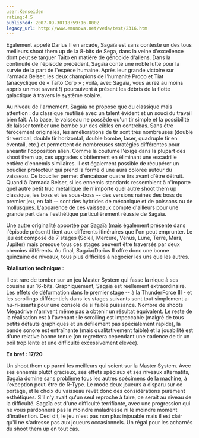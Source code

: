 ```yaml
---
user:Kenseiden
rating:4.5
published: 2007-09-30T18:59:16.000Z
legacy_url: http://www.emunova.net/veda/test/2316.htm
---
```

Egalement appelé Darius II en arcade, Sagaïa est sans conteste un des tous meilleurs shoot them up de la 8-bits de Sega, dans la veine d'excellence dont peut se targuer Taito en matière de génocide d'aliens. Dans la continuité de l'épisode précédent, Sagaïa conte une noble lutte pour la survie de la part de l'espèce humaine. Après leur grande victoire sur l'armada Belser, les deux champions de l'humanité Proco et Tiat (anacyclique de « Taito Corp » ; voilà, avec Sagaïa, vous aurez au moins appris un mot savant !) poursuivent à présent les débris de la flotte galactique à travers le système solaire.  

  

Au niveau de l'armement, Sagaïa ne propose que du classique mais attention : du classique réutilisé avec un talent évident et un souci du travail bien fait. A la base, le vaisseau ne possède qu'un tir simple et la possibilité de laisser tomber une bombe sur des cibles en contrebas. Sans être férocement originales, les améliorations de tir sont très nombreuses (double tir vertical, double tir horizontal, double bombe, laser, quadruple tir en éventail, etc.) et permettent de nombreuses stratégies différentes pour anéantir l'opposition alien. Comme la coutume l'exige dans la plupart des shoot them up, ces upgrades s'obtiennent en éliminant une escadrille entière d'ennemis similaires. Il est également possible de récupérer un bouclier protecteur qui prend la forme d'une aura colorée autour du vaisseau. Ce bouclier permet d'encaisser quatre tirs avant d'être détruit. Quand à l'armada Belser, si les ennemis standards ressemblent à n'importe quel autre petit truc métallique de n'importe quel autre shoot them up classique, les boss et les sous-boss -- des versions naines des boss du premier jeu, en fait -- sont des hybrides de mécanique et de poissons ou de mollusques. L'apparence de ces vaisseaux compte d'ailleurs pour une grande part dans l'esthétique particulièrement réussie de Sagaïa.  

  

Une autre originalité apportée par Sagaïa (mais également présente dans l'épisode présent) tient aux différents itinéraires que l'on peut emprunter. Le jeu est composé de 7 stages (Soleil, Mercure, Venus, Lune, Terre, Mars, Jupiter) mais presque tous ces stages peuvent être traversés par deux chemins différents. Au final, Sagaïa/Darius II offre donc une bonne quinzaine de niveaux, tous plus difficiles à négocier les uns que les autres.  

  

  

**Réalisation technique :**   

Il est rare de tomber sur un jeu Master System qui fasse la nique à ses cousins sur 16-bits. Graphiquement, Sagaïa est réellement extraordinaire. Les effets de déformation dans le premier stage -- à la ThunderForce III - et les scrollings différentiels dans les stages suivants sont tout simplement a-hu-ri-ssants pour une console de si faible puissance. Nombre de shoots Megadrive n'arrivent même pas à obtenir un résultat équivalent. Le reste de la réalisation est à l'avenant : le scrolling est impeccable (malgré de tous petits défauts graphiques et un défilement pas spécialement rapide), la bande sonore est entraînante (mais qualitativement faible) et la jouabilité est d'une relative bonne tenue (on regrettera cependant une cadence de tir un poil trop lente et une difficulté excessivement élevée).  

  

**En bref : 17/20**   

Un shoot them up parmi les meilleurs qui soient sur la Master System. Avec ses ennemis plutôt gracieux, ses effets spéciaux et ses niveaux alternatifs, Sagaïa domine sans problème tous les autres spécimens de la machine, à l'exception peut-être de R-Type. Le mode deux joueurs a disparu sur ce portage, et le choix du vaisseau revêt donc des considérations purement esthétiques. S'il n'y avait qu'un seul reproche à faire, ce serait au niveau de la difficulté. Sagaïa est d'une difficulté terrifiante, avec une progression qui ne vous pardonnera pas la moindre maladresse ni le moindre moment d'inattention. Ceci dit, le jeu n'est pas non plus injouable mais il est clair qu'il ne s'adresse pas aux joueurs occasionnels. Un régal pour les acharnés du shoot them up en tout cas.